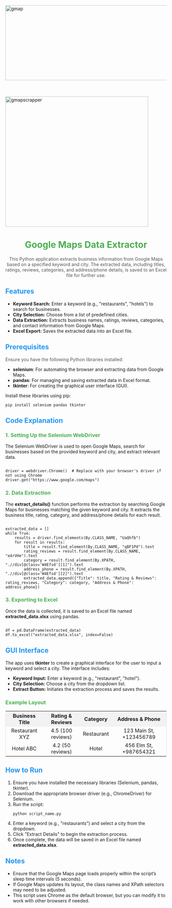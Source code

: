 <img src="https://github.com/user-attachments/assets/80b1f985-bce3-45f4-9bbc-e33b1194aa48" alt="gmap" width="618" height="234">
</br></br></br></br>
<img src="https://github.com/user-attachments/assets/376179cf-c2e7-4024-8f21-f1e8c697ac71" alt="gmapscrapper" width="446" height="407">



<h1 style="text-align:center; color:#4CAF50;">Google Maps Data Extractor</h1>

<p style="text-align:center; color:#555;">
    This Python application extracts business information from Google Maps based on a specified keyword and city. 
    The extracted data, including titles, ratings, reviews, categories, and address/phone details, is saved to an Excel file for further use.
</p>

<h2 style="color:#2196F3;">Features</h2>
<ul>
    <li><b>Keyword Search:</b> Enter a keyword (e.g., "restaurants", "hotels") to search for businesses.</li>
    <li><b>City Selection:</b> Choose from a list of predefined cities.</li>
    <li><b>Data Extraction:</b> Extracts business names, ratings, reviews, categories, and contact information from Google Maps.</li>
    <li><b>Excel Export:</b> Saves the extracted data into an Excel file.</li>
</ul>

<h2 style="color:#2196F3;">Prerequisites</h2>
<p style="color:#555;">Ensure you have the following Python libraries installed:</p>
<ul>
    <li><b>selenium</b>: For automating the browser and extracting data from Google Maps.</li>
    <li><b>pandas</b>: For managing and saving extracted data in Excel format.</li>
    <li><b>tkinter</b>: For creating the graphical user interface (GUI).</li>
</ul>
<p>Install these libraries using pip:</p>
<pre><code>pip install selenium pandas tkinter</code></pre>

<h2 style="color:#2196F3;">Code Explanation</h2>

<h3 style="color:#4CAF50;">1. Setting Up the Selenium WebDriver</h3>
<p>The Selenium WebDriver is used to open Google Maps, search for businesses based on the provided keyword and city, and extract relevant data.</p>
<pre><code>
driver = webdriver.Chrome()  # Replace with your browser's driver if not using Chrome
driver.get("https://www.google.com/maps")
</code></pre>

<h3 style="color:#4CAF50;">2. Data Extraction</h3>
<p>The <b>extract_details()</b> function performs the extraction by searching Google Maps for businesses matching the given keyword and city. It extracts the business title, rating, category, and address/phone details for each result.</p>
<pre><code>
extracted_data = []
while True:
    results = driver.find_elements(By.CLASS_NAME, "UaQhfb")
    for result in results:
        title = result.find_element(By.CLASS_NAME, "qBF1Pd").text
        rating_reviews = result.find_element(By.CLASS_NAME, "e4rVHe").text
        category = result.find_element(By.XPATH, ".//div[@class='W4Efsd'][1]").text
        address_phone = result.find_element(By.XPATH, ".//div[@class='W4Efsd'][2]").text
        extracted_data.append({"Title": title, "Rating & Reviews": rating_reviews, "Category": category, "Address & Phone": address_phone})
</code></pre>

<h3 style="color:#4CAF50;">3. Exporting to Excel</h3>
<p>Once the data is collected, it is saved to an Excel file named <b>extracted_data.xlsx</b> using pandas.</p>
<pre><code>
df = pd.DataFrame(extracted_data)
df.to_excel("extracted_data.xlsx", index=False)
</code></pre>

<h2 style="color:#2196F3;">GUI Interface</h2>
<p>The app uses <b>tkinter</b> to create a graphical interface for the user to input a keyword and select a city. The interface includes:</p>
<ul>
    <li><b>Keyword Input:</b> Enter a keyword (e.g., "restaurant", "hotel").</li>
    <li><b>City Selection:</b> Choose a city from the dropdown list.</li>
    <li><b>Extract Button:</b> Initiates the extraction process and saves the results.</li>
</ul>

<h3 style="color:#4CAF50;">Example Layout</h3>
<table style="border:1px solid #ddd; width:100%; text-align:center;">
    <tr style="background-color:#f2f2f2;">
        <th>Business Title</th>
        <th>Rating & Reviews</th>
        <th>Category</th>
        <th>Address & Phone</th>
    </tr>
    <tr>
        <td>Restaurant XYZ</td>
        <td>4.5 (100 reviews)</td>
        <td>Restaurant</td>
        <td>123 Main St, +123456789</td>
    </tr>
    <tr>
        <td>Hotel ABC</td>
        <td>4.2 (50 reviews)</td>
        <td>Hotel</td>
        <td>456 Elm St, +987654321</td>
    </tr>
</table>

<h2 style="color:#2196F3;">How to Run</h2>
<ol>
    <li>Ensure you have installed the necessary libraries (Selenium, pandas, tkinter).</li>
    <li>Download the appropriate browser driver (e.g., ChromeDriver) for Selenium.</li>
    <li>Run the script:
        <pre><code>python script_name.py</code></pre>
    </li>
    <li>Enter a keyword (e.g., "restaurants") and select a city from the dropdown.</li>
    <li>Click "Extract Details" to begin the extraction process.</li>
    <li>Once complete, the data will be saved in an Excel file named <b>extracted_data.xlsx</b>.</li>
</ol>

<h2 style="color:#2196F3;">Notes</h2>
<ul>
    <li>Ensure that the Google Maps page loads properly within the script’s sleep time intervals (5 seconds).</li>
    <li>If Google Maps updates its layout, the class names and XPath selectors may need to be adjusted.</li>
    <li>This script uses Chrome as the default browser, but you can modify it to work with other browsers if needed.</li>
</ul>
